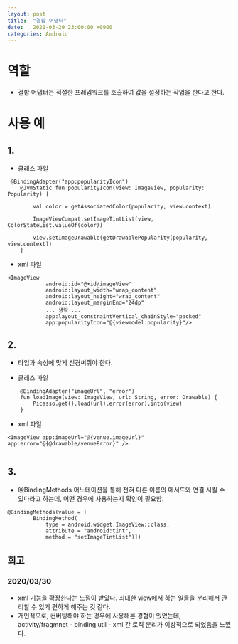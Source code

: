 ```yaml
---
layout: post
title:  "결합 어댑터"
date:   2021-03-29 23:00:00 +0900
categories: Android
---
```


# 역할
- 결합 어댑터는 적절한 프레임워크를 호출하여 값을 설정하는 작업을 한다고 한다.


# 사용 예

## 1. 
- 클래스 파일
```
 @BindingAdapter("app:popularityIcon")
    @JvmStatic fun popularityIcon(view: ImageView, popularity: Popularity) {

        val color = getAssociatedColor(popularity, view.context)

        ImageViewCompat.setImageTintList(view, ColorStateList.valueOf(color))

        view.setImageDrawable(getDrawablePopularity(popularity, view.context))
    }
```
- xml 파일
```
<ImageView
            android:id="@+id/imageView"
            android:layout_width="wrap_content"
            android:layout_height="wrap_content"
            android:layout_marginEnd="24dp"
            ... 생략 ...
            app:layout_constraintVertical_chainStyle="packed"
            app:popularityIcon="@{viewmodel.popularity}"/>    
```

## 2.
- 타입과 속성에 맞게 신경써줘야 한다.

- 클래스 파일
```
    @BindingAdapter("imageUrl", "error")
    fun loadImage(view: ImageView, url: String, error: Drawable) {
        Picasso.get().load(url).error(error).into(view)
    }
```
- xml 파일
```
<ImageView app:imageUrl="@{venue.imageUrl}" app:error="@{@drawable/venueError}" />
    
```
## 3.

- @BindingMethods 어노테이션을 통해 전혀 다른 이름의 메서드와 연결 시킬 수 있다라고 하는데, 어떤 경우에 사용하는지 확인이 필요함.
```
@BindingMethods(value = [
        BindingMethod(
            type = android.widget.ImageView::class,
            attribute = "android:tint",
            method = "setImageTintList")])
```

## 회고

### 2020/03/30

- xml 기능을 확장한다는 느낌이 받았다. 최대한 view에서 하는 일들을 분리해서 관리할 수 있기 편하게 해주는 것 같다.
- 개인적으로, 컨버팅해야 하는 경우에 사용해본 경험이 있었는데, activity/fragmnet - binding util - xml 간 로직 분리가 이상적으로 되었음을 느꼈다.